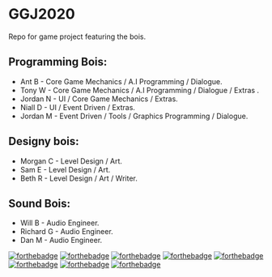 # GGJ2020
Repo for game project featuring the bois.


## Programming Bois:
- Ant B - Core Game Mechanics / A.I Programming / Dialogue.
- Tony W - Core Game Mechanics / A.I Programming / Dialogue / Extras .
- Jordan N - UI / Core Game Mechanics / Extras.
- Niall D - UI / Event Driven / Extras.
- Jordan M - Event Driven / Tools / Graphics Programming / Dialogue.

## Designy bois:
- Morgan C - Level Design / Art.
- Sam E - Level Design / Art.
- Beth R - Level Design / Art / Writer.

## Sound Bois:
- Will B - Audio Engineer.
- Richard G - Audio Engineer.
- Dan M - Audio Engineer.

[![forthebadge](https://forthebadge.com/images/badges/fuck-it-ship-it.svg)](https://forthebadge.com)
[![forthebadge](https://forthebadge.com/images/badges/gluten-free.svg)](https://forthebadge.com)
[![forthebadge](https://forthebadge.com/images/badges/built-with-love.svg)](https://forthebadge.com)
[![forthebadge](https://forthebadge.com/images/badges/made-with-crayons.svg)](https://forthebadge.com)
[![forthebadge](https://forthebadge.com/images/badges/built-with-resentment.svg)](https://forthebadge.com)
[![forthebadge](https://forthebadge.com/images/badges/mom-made-pizza-rolls.svg)](https://forthebadge.com)
[![forthebadge](https://forthebadge.com/images/badges/you-didnt-ask-for-this.svg)](https://forthebadge.com)
[![forthebadge](https://forthebadge.com/images/badges/kinda-sfw.svg)](https://forthebadge.com)
